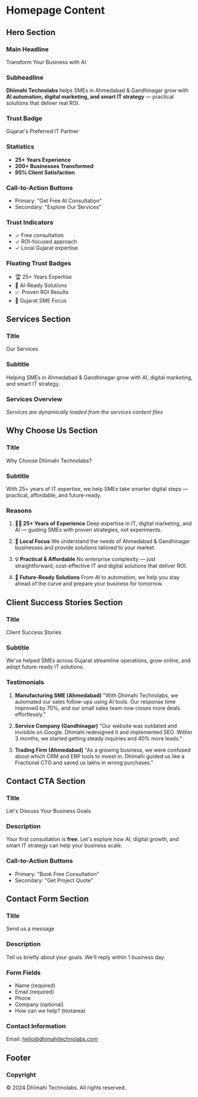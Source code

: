 # Homepage Content

## Hero Section

### Main Headline
Transform Your Business with AI

### Subheadline
**Dhīmahi Technolabs** helps SMEs in Ahmedabad & Gandhinagar grow with **AI automation, digital marketing, and smart IT strategy** — practical solutions that deliver real ROI.

### Trust Badge
Gujarat's Preferred IT Partner

### Statistics
- **25+ Years Experience**
- **200+ Businesses Transformed** 
- **95% Client Satisfaction**

### Call-to-Action Buttons
- Primary: "Get Free AI Consultation"
- Secondary: "Explore Our Services"

### Trust Indicators
- ✓ Free consultation
- ✓ ROI-focused approach  
- ✓ Local Gujarat expertise

### Floating Trust Badges
- 🏆 25+ Years Expertise
- 🚀 AI-Ready Solutions
- 📈 Proven ROI Results
- 🎯 Gujarat SME Focus

## Services Section

### Title
Our Services

### Subtitle
Helping SMEs in Ahmedabad & Gandhinagar grow with AI, digital marketing, and smart IT strategy.

### Services Overview
*Services are dynamically loaded from the services content files*

## Why Choose Us Section

### Title
Why Choose Dhīmahi Technolabs?

### Subtitle
With 25+ years of IT expertise, we help SMEs take smarter digital steps — practical, affordable, and future-ready.

### Reasons
1. **👨‍💼 25+ Years of Experience**
   Deep expertise in IT, digital marketing, and AI — guiding SMEs with proven strategies, not experiments.

2. **📍 Local Focus**
   We understand the needs of Ahmedabad & Gandhinagar businesses and provide solutions tailored to your market.

3. **💡 Practical & Affordable**
   No enterprise complexity — just straightforward, cost-effective IT and digital solutions that deliver ROI.

4. **🚀 Future-Ready Solutions**
   From AI to automation, we help you stay ahead of the curve and prepare your business for tomorrow.

## Client Success Stories Section

### Title
Client Success Stories

### Subtitle
We've helped SMEs across Gujarat streamline operations, grow online, and adopt future-ready IT solutions.

### Testimonials
1. **Manufacturing SME (Ahmedabad)**
   "With Dhimahi Technolabs, we automated our sales follow-ups using AI tools. Our response time improved by 70%, and our small sales team now closes more deals effortlessly."

2. **Service Company (Gandhinagar)**
   "Our website was outdated and invisible on Google. Dhimahi redesigned it and implemented SEO. Within 3 months, we started getting steady inquiries and 40% more leads."

3. **Trading Firm (Ahmedabad)**
   "As a growing business, we were confused about which CRM and ERP tools to invest in. Dhimahi guided us like a Fractional CTO and saved us lakhs in wrong purchases."

## Contact CTA Section

### Title
Let's Discuss Your Business Goals

### Description
Your first consultation is **free**. Let's explore how AI, digital growth, and smart IT strategy can help your business scale.

### Call-to-Action Buttons
- Primary: "Book Free Consultation"
- Secondary: "Get Project Quote"

## Contact Form Section

### Title
Send us a message

### Description
Tell us briefly about your goals. We'll reply within 1 business day.

### Form Fields
- Name (required)
- Email (required)
- Phone
- Company (optional)
- How can we help? (textarea)

### Contact Information
Email: hello@dhimahitechnolabs.com

## Footer

### Copyright
© 2024 Dhīmahi Technolabs. All rights reserved.